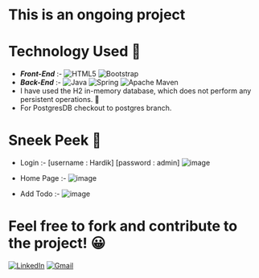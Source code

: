 # This is an ongoing project

# Technology Used 🤖
- ***Front-End*** :- ![HTML5](https://img.shields.io/badge/html5-%23E34F26.svg?style=for-the-badge&logo=html5&logoColor=white) ![Bootstrap](https://img.shields.io/badge/bootstrap-%238511FA.svg?style=for-the-badge&logo=bootstrap&logoColor=white)  
- ***Back-End*** :- ![Java](https://img.shields.io/badge/java-%23ED8B00.svg?style=for-the-badge&logo=openjdk&logoColor=white) ![Spring](https://img.shields.io/badge/spring-%236DB33F.svg?style=for-the-badge&logo=spring&logoColor=white) ![Apache Maven](https://img.shields.io/badge/Apache%20Maven-C71A36?style=for-the-badge&logo=Apache%20Maven&logoColor=white)
- I have used the H2 in-memory database, which does not perform any persistent operations. 📃
- For PostgresDB checkout to postgres branch.
# Sneek Peek 👀
- Login :- [username : Hardik] [password : admin]
  ![image](https://github.com/Hardik7269/todo-spring-boot/assets/115152437/b7f8f8a7-e015-4118-820e-785e60d6582b)

- Home Page :-
    ![image](https://github.com/Hardik7269/todo-spring-boot/assets/115152437/ce387078-bd82-466c-a7f8-e83005b5ed7e)
  
- Add Todo :-
    ![image](https://github.com/Hardik7269/todo-spring-boot/assets/115152437/593c679c-5069-41b5-afa0-e534ef8c6b57)

# Feel free to fork and contribute to the project! 😀
  [![LinkedIn](https://img.shields.io/badge/LinkedIn-0077B5?style=for-the-badge&logo=linkedin&logoColor=white)](https://linkedin.com/in/hardik-limbachiya) 
  [![Gmail](https://img.shields.io/badge/Gmail-D14836?style=for-the-badge&logo=gmail&logoColor=white)](hardiklimbachiya9898@gmail.com)


